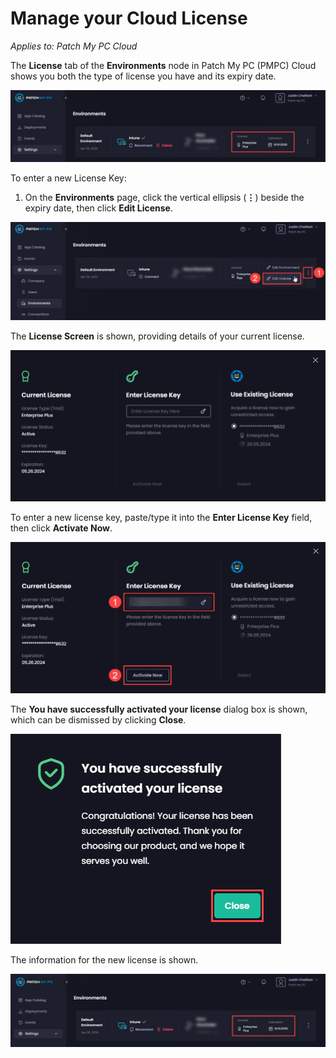 # Manage your Cloud License

_Applies to: Patch My PC Cloud_

The **License** tab of the **Environments** node in Patch My PC (PMPC) Cloud shows you both the type of license you have and its expiry date.

!["License" tab of the "Environments" page showing your license type and expiry](/_images/image-(2573).png "“License” tab of the “Environments” page showing your license type and expiry")

To enter a new License Key:

1. On the **Environments** page, click the vertical ellipsis (**⋮**) beside the expiry date, then click **Edit License**.

![Clicking the vertical ellipsis (⋮) beside the expiry date, then click "Edit License"](/_images/image-(2574).png "Clicking the vertical ellipsis (⋮) beside the expiry date, then click “Edit License”")

The **License Screen** is shown, providing details of your current license.

!["License screen" showing details of your current license](/_images/image-(854).png "“License screen” showing details of your current license")

To enter a new license key, paste/type it into the **Enter License Key** field, then click **Activate Now**.

![Entering a new license key](/_images/image-(855).png "Entering a new license key")

The **You have successfully activated your license** dialog box is shown, which can be dismissed by clicking **Close**.

!["You have successfully activated your license" dialog box](/_images/image-(856).png "“You have successfully activated your license” dialog box")

The information for the new license is shown.

![Information for the new license.](/_images/image-(2575).png "Information for the new license.")